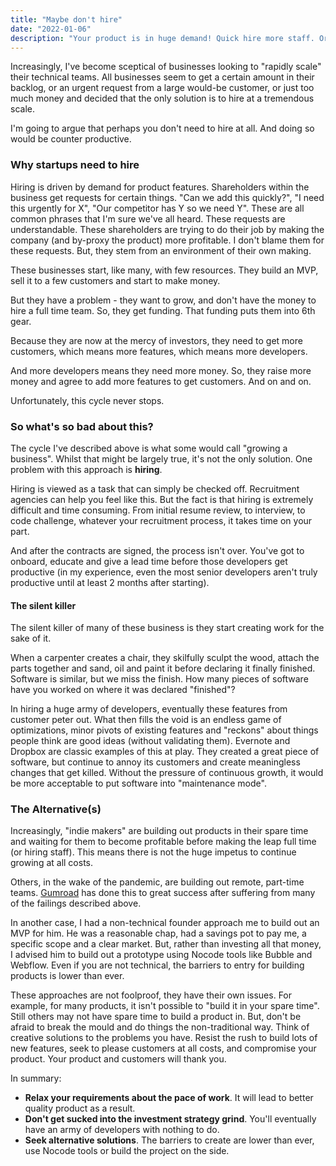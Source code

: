 ```yaml
---
title: "Maybe don't hire"
date: "2022-01-06"
description: "Your product is in huge demand! Quick hire more staff. Or, maybe don't - here is why."
---
```


Increasingly, I've become sceptical of businesses looking to "rapidly scale" their technical teams. All businesses seem to get a certain amount in their backlog, or an urgent request from a large would-be customer, or just too much money and decided that the only solution is to hire at a tremendous scale.

I'm going to argue that perhaps you don't need to hire at all. And doing so would be counter productive.



### Why startups need to hire

Hiring is driven by demand for product features. Shareholders within the business get requests for certain things. "Can we add this quickly?", "I need this urgently for X", "Our competitor has Y so we need Y". These are all common phrases that I'm sure we've all heard. These requests are understandable. These shareholders are trying to do their job by making the company (and by-proxy the product) more profitable. I don't blame them for these requests. But, they stem from an environment of their own making.

These businesses start, like many, with few resources. They build an MVP, sell it to a few customers and start to make money. 

But they have a problem - they want to grow, and don't have the money to hire a full time team. So, they get funding. That funding puts them into 6th gear. 

Because they are now at the mercy of investors, they need to get more customers, which means more features, which means more developers.

And more developers means they need more money. So, they raise more money and agree to add more features to get customers. And on and on.

Unfortunately, this cycle never stops.



### So what's so bad about this?

The cycle I've described above is what some would call "growing a business". Whilst that might be largely true, it's not the only solution. One problem with this approach is **hiring**.

Hiring is viewed as a task that can simply be checked off. Recruitment agencies can help you feel like this. But the fact is that hiring is extremely difficult and time consuming. From initial resume review, to interview, to code challenge, whatever your recruitment process, it takes time on your part. 

And after the contracts are signed, the process isn't over. You've got to onboard, educate and give a lead time before those developers get productive (in my experience, even the most senior developers aren't truly productive until at least 2 months after starting).



#### The silent killer

The silent killer of many of these business is they start creating work for the sake of it. 

When a carpenter creates a chair, they skilfully sculpt the wood, attach the parts together and sand, oil and paint it before declaring it finally finished. Software is similar, but we miss the finish. How many pieces of software have you worked on where it was declared "finished"?

In hiring a huge army of developers, eventually these features from customer peter out. What then fills the void is an endless game of optimizations, minor pivots of existing features and "reckons" about things people think are good ideas (without validating them). Evernote and Dropbox are classic examples of this at play. They created a great piece of software, but continue to annoy its customers and create meaningless changes that get killed. Without the pressure of continuous growth, it would be more acceptable to put software into "maintenance mode".



### The Alternative(s)

Increasingly, "indie makers" are building out products in their spare time and waiting for them to become profitable before making the leap full time (or hiring staff). This means there is not the huge impetus to continue growing at all costs.

Others, in the wake of the pandemic, are building out remote, part-time teams. [Gumroad](https://sahillavingia.com/work) has done this to great success after suffering from many of the failings described above. 

In another case, I had a non-technical founder approach me to build out an MVP for him. He was a reasonable chap, had a savings pot to pay me, a specific scope and a clear market. But, rather than investing all that money, I advised him to build out a prototype using Nocode tools like Bubble and Webflow. Even if you are not technical, the barriers to entry for building products is lower than ever.

These approaches are not foolproof, they have their own issues. For example, for many products, it isn't possible to "build it in your spare time". Still others may not have spare time to build a product in. But, don't be afraid to break the mould and do things the non-traditional way. Think of creative solutions to the problems you have. Resist the rush to build lots of new features, seek to please customers at all costs, and compromise your product. Your product and customers will thank you.



In summary:

* **Relax your requirements about the pace of work**. It will lead to better quality product as a result.
* **Don't get sucked into the investment strategy grind**. You'll eventually have an army of developers with nothing to do.
* **Seek alternative solutions**. The barriers to create are lower than ever, use Nocode tools or build the project on the side.
